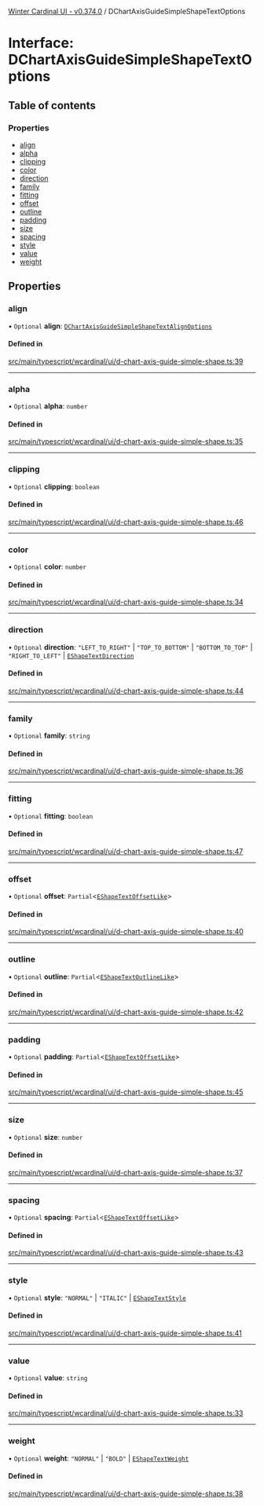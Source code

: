 [Winter Cardinal UI - v0.374.0](../index.md) / DChartAxisGuideSimpleShapeTextOptions

# Interface: DChartAxisGuideSimpleShapeTextOptions

## Table of contents

### Properties

- [align](DChartAxisGuideSimpleShapeTextOptions.md#align)
- [alpha](DChartAxisGuideSimpleShapeTextOptions.md#alpha)
- [clipping](DChartAxisGuideSimpleShapeTextOptions.md#clipping)
- [color](DChartAxisGuideSimpleShapeTextOptions.md#color)
- [direction](DChartAxisGuideSimpleShapeTextOptions.md#direction)
- [family](DChartAxisGuideSimpleShapeTextOptions.md#family)
- [fitting](DChartAxisGuideSimpleShapeTextOptions.md#fitting)
- [offset](DChartAxisGuideSimpleShapeTextOptions.md#offset)
- [outline](DChartAxisGuideSimpleShapeTextOptions.md#outline)
- [padding](DChartAxisGuideSimpleShapeTextOptions.md#padding)
- [size](DChartAxisGuideSimpleShapeTextOptions.md#size)
- [spacing](DChartAxisGuideSimpleShapeTextOptions.md#spacing)
- [style](DChartAxisGuideSimpleShapeTextOptions.md#style)
- [value](DChartAxisGuideSimpleShapeTextOptions.md#value)
- [weight](DChartAxisGuideSimpleShapeTextOptions.md#weight)

## Properties

### align

• `Optional` **align**: [`DChartAxisGuideSimpleShapeTextAlignOptions`](DChartAxisGuideSimpleShapeTextAlignOptions.md)

#### Defined in

[src/main/typescript/wcardinal/ui/d-chart-axis-guide-simple-shape.ts:39](https://github.com/winter-cardinal/winter-cardinal-ui/blob/v0.310.1/src/main/typescript/wcardinal/ui/d-chart-axis-guide-simple-shape.ts#L39)

___

### alpha

• `Optional` **alpha**: `number`

#### Defined in

[src/main/typescript/wcardinal/ui/d-chart-axis-guide-simple-shape.ts:35](https://github.com/winter-cardinal/winter-cardinal-ui/blob/v0.310.1/src/main/typescript/wcardinal/ui/d-chart-axis-guide-simple-shape.ts#L35)

___

### clipping

• `Optional` **clipping**: `boolean`

#### Defined in

[src/main/typescript/wcardinal/ui/d-chart-axis-guide-simple-shape.ts:46](https://github.com/winter-cardinal/winter-cardinal-ui/blob/v0.310.1/src/main/typescript/wcardinal/ui/d-chart-axis-guide-simple-shape.ts#L46)

___

### color

• `Optional` **color**: `number`

#### Defined in

[src/main/typescript/wcardinal/ui/d-chart-axis-guide-simple-shape.ts:34](https://github.com/winter-cardinal/winter-cardinal-ui/blob/v0.310.1/src/main/typescript/wcardinal/ui/d-chart-axis-guide-simple-shape.ts#L34)

___

### direction

• `Optional` **direction**: ``"LEFT_TO_RIGHT"`` \| ``"TOP_TO_BOTTOM"`` \| ``"BOTTOM_TO_TOP"`` \| ``"RIGHT_TO_LEFT"`` \| [`EShapeTextDirection`](../index.md#eshapetextdirection-1)

#### Defined in

[src/main/typescript/wcardinal/ui/d-chart-axis-guide-simple-shape.ts:44](https://github.com/winter-cardinal/winter-cardinal-ui/blob/v0.310.1/src/main/typescript/wcardinal/ui/d-chart-axis-guide-simple-shape.ts#L44)

___

### family

• `Optional` **family**: `string`

#### Defined in

[src/main/typescript/wcardinal/ui/d-chart-axis-guide-simple-shape.ts:36](https://github.com/winter-cardinal/winter-cardinal-ui/blob/v0.310.1/src/main/typescript/wcardinal/ui/d-chart-axis-guide-simple-shape.ts#L36)

___

### fitting

• `Optional` **fitting**: `boolean`

#### Defined in

[src/main/typescript/wcardinal/ui/d-chart-axis-guide-simple-shape.ts:47](https://github.com/winter-cardinal/winter-cardinal-ui/blob/v0.310.1/src/main/typescript/wcardinal/ui/d-chart-axis-guide-simple-shape.ts#L47)

___

### offset

• `Optional` **offset**: `Partial`\<[`EShapeTextOffsetLike`](EShapeTextOffsetLike.md)\>

#### Defined in

[src/main/typescript/wcardinal/ui/d-chart-axis-guide-simple-shape.ts:40](https://github.com/winter-cardinal/winter-cardinal-ui/blob/v0.310.1/src/main/typescript/wcardinal/ui/d-chart-axis-guide-simple-shape.ts#L40)

___

### outline

• `Optional` **outline**: `Partial`\<[`EShapeTextOutlineLike`](EShapeTextOutlineLike.md)\>

#### Defined in

[src/main/typescript/wcardinal/ui/d-chart-axis-guide-simple-shape.ts:42](https://github.com/winter-cardinal/winter-cardinal-ui/blob/v0.310.1/src/main/typescript/wcardinal/ui/d-chart-axis-guide-simple-shape.ts#L42)

___

### padding

• `Optional` **padding**: `Partial`\<[`EShapeTextOffsetLike`](EShapeTextOffsetLike.md)\>

#### Defined in

[src/main/typescript/wcardinal/ui/d-chart-axis-guide-simple-shape.ts:45](https://github.com/winter-cardinal/winter-cardinal-ui/blob/v0.310.1/src/main/typescript/wcardinal/ui/d-chart-axis-guide-simple-shape.ts#L45)

___

### size

• `Optional` **size**: `number`

#### Defined in

[src/main/typescript/wcardinal/ui/d-chart-axis-guide-simple-shape.ts:37](https://github.com/winter-cardinal/winter-cardinal-ui/blob/v0.310.1/src/main/typescript/wcardinal/ui/d-chart-axis-guide-simple-shape.ts#L37)

___

### spacing

• `Optional` **spacing**: `Partial`\<[`EShapeTextOffsetLike`](EShapeTextOffsetLike.md)\>

#### Defined in

[src/main/typescript/wcardinal/ui/d-chart-axis-guide-simple-shape.ts:43](https://github.com/winter-cardinal/winter-cardinal-ui/blob/v0.310.1/src/main/typescript/wcardinal/ui/d-chart-axis-guide-simple-shape.ts#L43)

___

### style

• `Optional` **style**: ``"NORMAL"`` \| ``"ITALIC"`` \| [`EShapeTextStyle`](../index.md#eshapetextstyle-1)

#### Defined in

[src/main/typescript/wcardinal/ui/d-chart-axis-guide-simple-shape.ts:41](https://github.com/winter-cardinal/winter-cardinal-ui/blob/v0.310.1/src/main/typescript/wcardinal/ui/d-chart-axis-guide-simple-shape.ts#L41)

___

### value

• `Optional` **value**: `string`

#### Defined in

[src/main/typescript/wcardinal/ui/d-chart-axis-guide-simple-shape.ts:33](https://github.com/winter-cardinal/winter-cardinal-ui/blob/v0.310.1/src/main/typescript/wcardinal/ui/d-chart-axis-guide-simple-shape.ts#L33)

___

### weight

• `Optional` **weight**: ``"NORMAL"`` \| ``"BOLD"`` \| [`EShapeTextWeight`](../index.md#eshapetextweight-1)

#### Defined in

[src/main/typescript/wcardinal/ui/d-chart-axis-guide-simple-shape.ts:38](https://github.com/winter-cardinal/winter-cardinal-ui/blob/v0.310.1/src/main/typescript/wcardinal/ui/d-chart-axis-guide-simple-shape.ts#L38)
